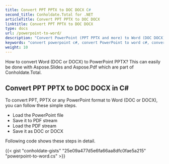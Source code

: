 ```yaml
---
title: Convert PPT PPTX to DOC DOCX C#
second_title: Conholdate.Total for .NET
articleTitle: Convert PPT PPTX to DOC DOCX
linktitle: Convert PPT PPTX to DOC DOCX
type: docs
url: /powerpoint-to-word/
description: "Convert PowerPoint (PPT PPTX and more) to Word (DOC DOCX) file formats in C#."
keywords: "convert powerpoint c#, convert PowerPoint to word c#, convert pptx to docx c#, convert ppt to doc c#, .NET convert ppt pptx, ppt to docx .net, pptx to docx asp .net, c# converter for ppt, c# converter for pptx, pptx to word c#, slides to docx pages"
weight: 10
---
```


How to convert Word (DOC or DOCX) to PowerPoint PPTX? This can easily be done with Aspose.Slides and Aspose.Pdf which are part of Conholdate.Total.

## **Convert PPT PPTX to DOC DOCX in C#**
To convert PPT, PPTX or any PowerPoint format to Word (DOC or DOCX), you can follow these simple steps.

- Load the PowerPoint file 
- Save it to PDF stream
- Load the PDF stream
- Save it as DOC or DOCX

Following code shows these steps in detail.

{{< gist "conholdate-gists" "25e09a477d5e6fa66aa8dfc0fae5a215" "powerpoint-to-word.cs" >}}